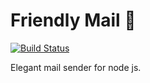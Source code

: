 # Friendly Mail 📩

[![Build Status](https://travis-ci.org/fullstack-js-online/mail.svg?branch=master)](https://travis-ci.org/fullstack-js-online/mail)

Elegant mail sender for node js.
